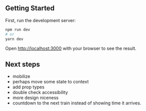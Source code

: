 ## Getting Started

First, run the development server:

```bash
npm run dev
# or
yarn dev
```

Open [http://localhost:3000](http://localhost:3000) with your browser to see the result.


## Next steps

- mobilize
- perhaps move some state to context
- add prop types
- double check accessibility
- more design niceness
- countdown to the next train instead of showing time it arrives. 
